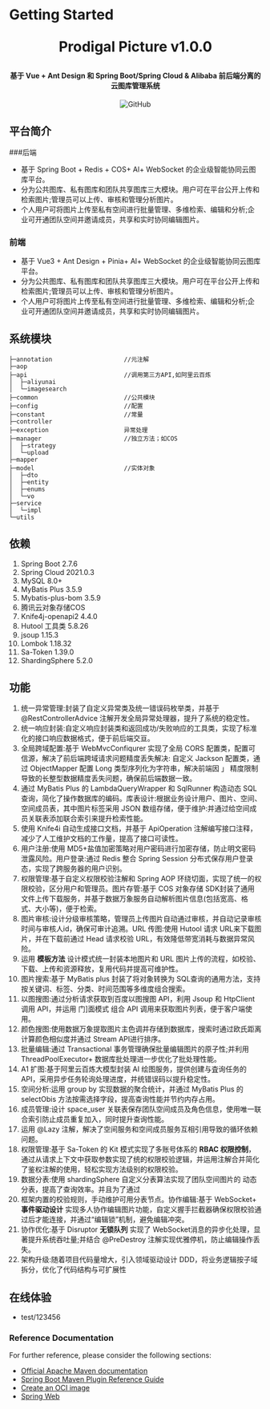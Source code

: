# Getting Started
<p align="center">

[//]: # (	<img alt="logo" src="https://oscimg.oschina.net/oscnet/up-b99b286755aef70355a7084753f89cdb7c9.png">)
</p>
<h1 align="center" style="margin: 30px 0 30px; font-weight: bold;">Prodigal Picture v1.0.0</h1>
<h4 align="center">基于 Vue + Ant Design  和 Spring Boot/Spring Cloud & Alibaba 前后端分离的云图库管理系统</h4>
<p align="center">
    <a><img alt="GitHub" src="https://img.shields.io/github/contributors/StarsTears/prodigal-picture"></a>
</p>

## 平台简介
###后端
* 基于 Spring Boot + Redis + COS+ Al+ WebSocket 的企业级智能协同云图库平台。
* 分为公共图库、私有图库和团队共享图库三大模块。用户可在平台公开上传和检索图片;管理员可以上传、审核和管理分析图片。
* 个人用户可将图片上传至私有空间进行批量管理、多维检索、编辑和分析;企业可开通团队空间并邀请成员，共享和实时协同编辑图片。
### 前端
* 基于 Vue3 + Ant Design + Pinia+ Al+ WebSocket 的企业级智能协同云图库平台。 
* 分为公共图库、私有图库和团队共享图库三大模块。用户可在平台公开上传和检索图片;管理员可以上传、审核和管理分析图片。
* 个人用户可将图片上传至私有空间进行批量管理、多维检索、编辑和分析;企业可开通团队空间并邀请成员，共享和实时协同编辑图片。

## 系统模块

~~~
├─annotation                    //元注解
├─aop      
├─api                           //调用第三方API,如阿里云百炼
│  ├─aliyunai
│  └─imagesearch
├─common                        //公共模块
├─config                        //配置
├─constant                      //常量
├─controller    
├─exception                     异常处理
├─manager                       //独立方法；如COS
│  ├─strategy
│  └─upload
├─mapper
├─model                         //实体对象
│  ├─dto
│  ├─entity
│  ├─enums
│  └─vo
├─service
│  └─impl
└─utils
~~~
## 依赖
1. Spring Boot 2.7.6
2. Spring Cloud 2021.0.3
3. MySQL 8.0+
4. MyBatis Plus 3.5.9
5. Mybatis-plus-bom  3.5.9
6. 腾讯云对象存储COS
7. Knife4j-openapi2  4.4.0
8. Hutool 工具类  5.8.26
9. jsoup  1.15.3
10. Lombok 1.18.32
11. Sa-Token 1.39.0
12. ShardingSphere 5.2.0


## 功能
1. 统一异常管理:封装了自定义异常类及统一错误码枚举类，并基于 @RestControllerAdvice 注解开发全局异常处理器，提升了系统的稳定性。
2. 统一响应封装:自定义响应封装类和返回成功/失败响应的工具类，实现了标准化的接口响应数据格式，便于前后端交亘。
3. 全局跨域配置:基于 WebMvcConfiqurer 实现了全局 CORS 配置类，配置可信源，解决了前后端跨域请求问题精度丢失解决:
    自定义 Jackson 配置类，通过 ObjectMapper 配置 Long 类型序列化为字符串，解决前端因 」 精度限制导致的长整型数据精度丢失问题，确保前后端数据一致。
4. 通过 MyBatis Plus 的 LambdaQueryWrapper 和 SqlRunner 构造动态 SQL 查询，简化了操作数据库的编码。库表设计:根据业务设计用户、图片、空间、空间成员表，其中图片标签采用 JSON 数组存储，便于维护:并通过给空间成员关联表添加联合索引来提升检索性能。
5. 使用 Knife4i 自动生成接口文档，并基于 ApiOperation 注解编写接口注释，减少了人工维护文档的工作量，提高了接口可读性。
6. 用户注册:使用 MD5+盐值加密策略对用户密码进行加密存储，防止明文密码泄露风险。用户登录:通过 Redis 整合 Spring Session 分布式保存用户登录态，实现了跨服务器的用户识别。
7. 权限管理:基于自定义权限校验注解和 Spring AOP 环绕切面，实现了统一的权限校验，区分用户和管理员。图片存管:基于 COS 对象存储 SDK封装了通用文件上传下载服务，并基于数据万象服务自动解析图片信息(包括宽高、格式、大小等)，便于检索。
8. 图片审核:设计分级审核策略，管理员上传图片自动通过审核，并自动记录审核时间与审核人id，确保可审计追溯。URL 传图:使用 Hutool 请求 URL来下载图片，并在下载前通过 Head 请求校验 URL，有效隆低带宽消耗与数据异常风险。
9. 运用 **模板方法** 设计模式统一封装本地图片和 URL 图片上传的流程，如校验、下载、上传和资源释放，复用代码并提高可维护性。
10. 图片搜索:基于 MyBatis plus 封装了将对象转换为 SQL查询的通用方法，支持按关键词、标签、分类、时间范围等多维度组合搜索。
11. 以图搜图:通过分析请求获取到百度以图搜图 API，利用 Jsoup 和 HtpClient 调用 API，并运用 门]面模式 组合 API 调用来获取图片列表，便于客户端使用。 
12. 颜色搜图:使用数据万象提取图片主色调并存储到数据库，搜索时通过欧氏距离计算颜色相似度并通过 Stream API进行排序。 
13. 批量编辑:通过 Transactional 事务管理确保批量编辑图片的原子性;并利用 ThreadPoolExecutor+ 数据库批处理进一步优化了批处理性能。 
14. A1 扩图:基于阿里云百炼大模型封装 AI 绘图服务，提供创建与査询任务的 API，采用异步任务轮询处理进度，并统错误码以提升稳定性。 
15. 空间分析:运用 group by 实现数据的聚合统计，并通过 MyBatis Plus 的 selectObis 方法按需选择字段，提高查询性能并节约内存占用。 
16. 成员管理:设计 space_user 关联表保存团队空间成员及角色信息，使用唯一联合索引防止成员重复加入，同时提升查询性能。 
17. 运用 @Lazy 注解，解决了空间服务和空间成员服务互相引用导致的循环依赖问题。
18. 权限管理:基于 Sa-Token 的 Kit 模式实现了多账号体系的 **RBAC 权限控制**，通过从请求上下文中获取参数实现了统的权限校验逻辑，并运用注解合并简化了鉴权注解的使用，轻松实现方法级别的权限校验。
19. 数据分表:使用 shardingSphere 自定义分表算法实现了团队空间图片的 动态分表，提高了查询效率。并且为了通过 
20. 框架内置的校验规则，手动维护可用分表节点。协作编辑:基于 WebSocket+ **事件驱动设计** 实现多人协作编辑图片功能，自定义握手拦截器确保权限校验通过后才能连接，并通过“编辑锁”机制，避免编辑冲突。
21. 协作优化:基于 Disruptor **无锁队列** 实现了 WebSocket消息的异步化处理，显著提升系统吞吐量;并结合 @PreDestroy 注解实现优雅停机，防止编辑操作丢失。 
22. 架构升级:随着项目代码量增大，引入领域驱动设计 DDD，将业务逻辑按子域拆分，优化了代码结构与可扩展性
## 在线体验

- test/123456

### Reference Documentation
For further reference, please consider the following sections:

* [Official Apache Maven documentation](https://maven.apache.org/guides/index.html)
* [Spring Boot Maven Plugin Reference Guide](https://docs.spring.io/spring-boot/docs/2.7.6/maven-plugin/reference/html/)
* [Create an OCI image](https://docs.spring.io/spring-boot/docs/2.7.6/maven-plugin/reference/html/#build-image)
* [Spring Web](https://docs.spring.io/spring-boot/docs/2.7.6/reference/htmlsingle/#web)
